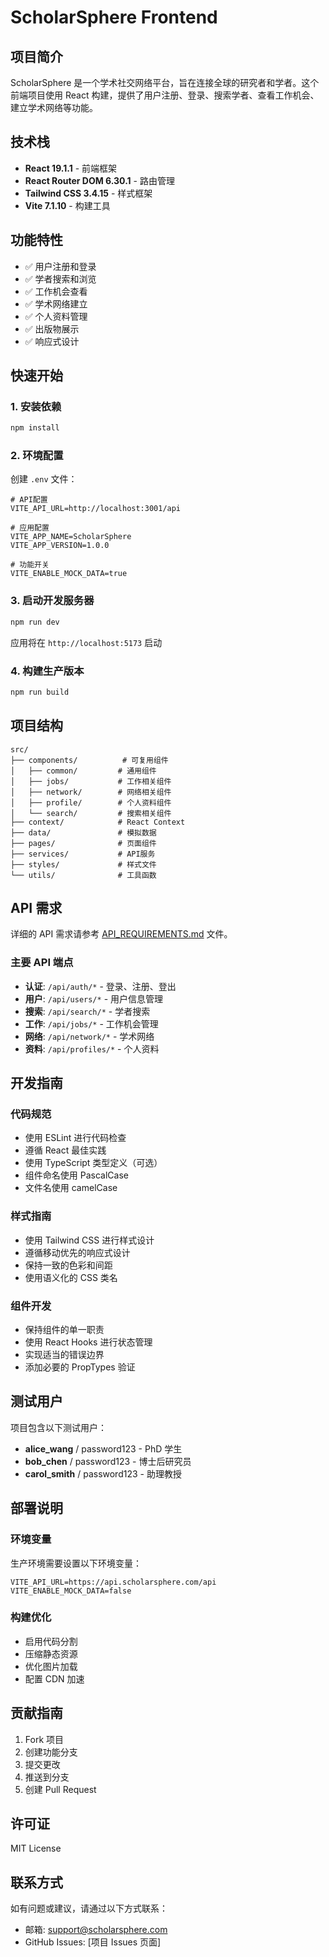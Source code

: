 # ScholarSphere Frontend

## 项目简介

ScholarSphere 是一个学术社交网络平台，旨在连接全球的研究者和学者。这个前端项目使用 React 构建，提供了用户注册、登录、搜索学者、查看工作机会、建立学术网络等功能。

## 技术栈

- **React 19.1.1** - 前端框架
- **React Router DOM 6.30.1** - 路由管理
- **Tailwind CSS 3.4.15** - 样式框架
- **Vite 7.1.10** - 构建工具

## 功能特性

- ✅ 用户注册和登录
- ✅ 学者搜索和浏览
- ✅ 工作机会查看
- ✅ 学术网络建立
- ✅ 个人资料管理
- ✅ 出版物展示
- ✅ 响应式设计

## 快速开始

### 1. 安装依赖

```bash
npm install
```

### 2. 环境配置

创建 `.env` 文件：

```env
# API配置
VITE_API_URL=http://localhost:3001/api

# 应用配置
VITE_APP_NAME=ScholarSphere
VITE_APP_VERSION=1.0.0

# 功能开关
VITE_ENABLE_MOCK_DATA=true
```

### 3. 启动开发服务器

```bash
npm run dev
```

应用将在 `http://localhost:5173` 启动

### 4. 构建生产版本

```bash
npm run build
```

## 项目结构

```
src/
├── components/          # 可复用组件
│   ├── common/         # 通用组件
│   ├── jobs/           # 工作相关组件
│   ├── network/        # 网络相关组件
│   ├── profile/        # 个人资料组件
│   └── search/         # 搜索相关组件
├── context/            # React Context
├── data/               # 模拟数据
├── pages/              # 页面组件
├── services/           # API服务
├── styles/             # 样式文件
└── utils/              # 工具函数
```

## API 需求

详细的 API 需求请参考 [API_REQUIREMENTS.md](./API_REQUIREMENTS.md) 文件。

### 主要 API 端点

- **认证**: `/api/auth/*` - 登录、注册、登出
- **用户**: `/api/users/*` - 用户信息管理
- **搜索**: `/api/search/*` - 学者搜索
- **工作**: `/api/jobs/*` - 工作机会管理
- **网络**: `/api/network/*` - 学术网络
- **资料**: `/api/profiles/*` - 个人资料

## 开发指南

### 代码规范

- 使用 ESLint 进行代码检查
- 遵循 React 最佳实践
- 使用 TypeScript 类型定义（可选）
- 组件命名使用 PascalCase
- 文件名使用 camelCase

### 样式指南

- 使用 Tailwind CSS 进行样式设计
- 遵循移动优先的响应式设计
- 保持一致的色彩和间距
- 使用语义化的 CSS 类名

### 组件开发

- 保持组件的单一职责
- 使用 React Hooks 进行状态管理
- 实现适当的错误边界
- 添加必要的 PropTypes 验证

## 测试用户

项目包含以下测试用户：

- **alice_wang** / password123 - PhD 学生
- **bob_chen** / password123 - 博士后研究员
- **carol_smith** / password123 - 助理教授

## 部署说明

### 环境变量

生产环境需要设置以下环境变量：

```env
VITE_API_URL=https://api.scholarsphere.com/api
VITE_ENABLE_MOCK_DATA=false
```

### 构建优化

- 启用代码分割
- 压缩静态资源
- 优化图片加载
- 配置 CDN 加速

## 贡献指南

1. Fork 项目
2. 创建功能分支
3. 提交更改
4. 推送到分支
5. 创建 Pull Request

## 许可证

MIT License

## 联系方式

如有问题或建议，请通过以下方式联系：

- 邮箱: support@scholarsphere.com
- GitHub Issues: [项目 Issues 页面]
